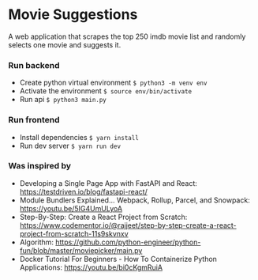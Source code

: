 # Movie Suggestions

A web application that scrapes the top 250 imdb movie list and randomly selects one movie and suggests it.

### Run backend
- Create python virtual environment `$ python3 -m venv env`
- Activate the environment `$ source env/bin/activate`
- Run api `$ python3 main.py`

### Run frontend
- Install dependencies `$ yarn install`
- Run dev server `$ yarn run dev`

### Was inspired by
- Developing a Single Page App with FastAPI and React: https://testdriven.io/blog/fastapi-react/
- Module Bundlers Explained... Webpack, Rollup, Parcel, and Snowpack: https://youtu.be/5IG4UmULyoA
- Step-By-Step: Create a React Project from Scratch: https://www.codementor.io/@rajjeet/step-by-step-create-a-react-project-from-scratch-11s9skvnxv
- Algorithm: https://github.com/python-engineer/python-fun/blob/master/moviepicker/main.py
- Docker Tutorial For Beginners - How To Containerize Python Applications: https://youtu.be/bi0cKgmRuiA
